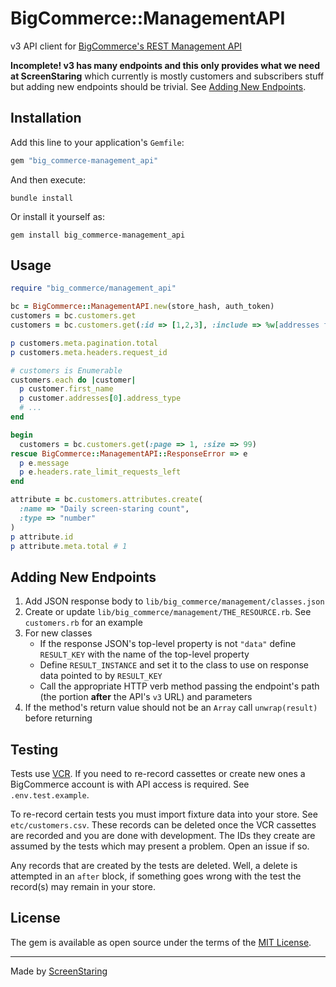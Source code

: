 # BigCommerce::ManagementAPI

v3 API client for [BigCommerce's REST Management API](https://developer.bigcommerce.com/docs/rest-management)

**Incomplete! v3 has many endpoints and this only provides what we need at ScreenStaring** which currently
is mostly customers and subscribers stuff but adding new endpoints should be trivial. See [Adding New Endpoints](#adding-new-endpoints).

## Installation

Add this line to your application's `Gemfile`:

```ruby
gem "big_commerce-management_api"
```

And then execute:

    bundle install

Or install it yourself as:

    gem install big_commerce-management_api

## Usage

```rb
require "big_commerce/management_api"

bc = BigCommerce::ManagementAPI.new(store_hash, auth_token)
customers = bc.customers.get
customers = bc.customers.get(:id => [1,2,3], :include => %w[addresses formfields])

p customers.meta.pagination.total
p customers.meta.headers.request_id

# customers is Enumerable
customers.each do |customer|
  p customer.first_name
  p customer.addresses[0].address_type
  # ...
end

begin
  customers = bc.customers.get(:page => 1, :size => 99)
rescue BigCommerce::ManagementAPI::ResponseError => e
  p e.message
  p e.headers.rate_limit_requests_left
end

attribute = bc.customers.attributes.create(
  :name => "Daily screen-staring count",
  :type => "number"
)
p attribute.id
p attribute.meta.total # 1
```

## Adding New Endpoints

1. Add JSON response body to `lib/big_commerce/management/classes.json`
1. Create or update `lib/big_commerce/management/THE_RESOURCE.rb`. See `customers.rb` for an example
1. For new classes
   - If the response JSON's top-level property is not `"data"` define `RESULT_KEY` with the name of the top-level property
   - Define `RESULT_INSTANCE` and set it to the class to use on response data pointed to by `RESULT_KEY`
   - Call the appropriate HTTP verb method passing the endpoint's path (the portion **after** the API's `v3` URL) and parameters
1. If the method's return value should not be an `Array` call `unwrap(result)` before returning

## Testing

Tests use [VCR](https://github.com/vcr/vcr). If you need to re-record cassettes or create new ones a BigCommerce
account is with API access is required. See `.env.test.example`.

To re-record certain tests you must import fixture data into your store. See `etc/customers.csv`. These records can be deleted once
the VCR cassettes are recorded and you are done with development. The IDs they create are assumed by the tests which may present
a problem. Open an issue if so.

Any records that are created by the tests are deleted. Well, a delete is attempted in an `after` block, if something goes wrong with the test
the record(s) may remain in your store.

## License

The gem is available as open source under the terms of the [MIT License](https://opensource.org/licenses/MIT).

---

Made by [ScreenStaring](http://screenstaring.com)
